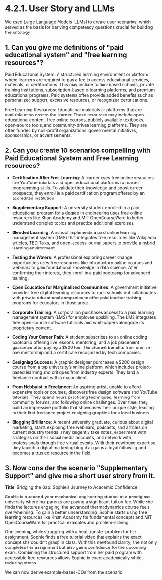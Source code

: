# 4.2.1. User Story and LLMs
We used Large Language Models (LLMs) to create user scenarios, which served as the basis for deriving competency questions crucial for building the ontology

## 1. Can you give me definitions of "paid educational system" and "free learning resources"?

Paid Educational System:
A structured learning environment or platform where learners are required to pay a fee to access educational services, materials, or certifications. This may include tuition-based schools, private training institutions, subscription-based e-learning platforms, and premium educational programs. Paid systems often provide added benefits such as personalized support, exclusive resources, or recognized certifications.

Free Learning Resources:
Educational materials or platforms that are available at no cost to the learner. These resources may include open educational content, free online courses, publicly available textbooks, open-source tools, and community-driven learning platforms. They are often funded by non-profit organizations, governmental initiatives, sponsorships, or advertisements.

## 2. Can you create 10 scenarios compelling with Paid Educational System and Free Learning resources?

- **Certification After Free Learning**: A learner uses free online resources like YouTube tutorials and open educational platforms to master programming skills. To validate their knowledge and boost career prospects, they enroll in a paid certification program offered by an accredited institution.

- **Supplementary Support**: A university student enrolled in a paid educational program for a degree in engineering uses free online resources like Khan Academy and MIT OpenCourseWare to better understand complex topics and practice additional exercises.

- **Blended Learning**: A school implements a paid online learning management system (LMS) that integrates free resources like Wikipedia articles, TED Talks, and open-access journal papers to provide a hybrid learning environment.

- **Testing the Waters**: A professional exploring career change opportunities uses free resources like introductory online courses and webinars to gain foundational knowledge in data science. After confirming their interest, they enroll in a paid bootcamp for advanced training.

- **Open Education for Marginalized Communities**: A government initiative provides free digital learning resources to rural schools but collaborates with private educational companies to offer paid teacher training programs for educators in those areas.

- **Corporate Training**: A corporation purchases access to a paid learning management system (LMS) for employee upskilling. The LMS integrates free open-source software tutorials and whitepapers alongside its proprietary content.

- **Coding Your Career Path**: A student subscribes to an online coding bootcamp offering live lessons, mentoring, and a job placement guarantee after paying a $500 fee. The student benefits from one-on-one mentorship and a certificate recognized by tech companies.

- **Designing Success**: A graphic designer purchases a $200 design course from a top university’s online platform, which includes project-based learning and critiques from industry experts. They land a freelance contract with a major client.

- **From Hobbyist to Freelancer**: An aspiring artist, unable to afford expensive tools or courses, discovers free design software and YouTube tutorials. They spend hours practicing techniques, learning from community forums, and following online challenges. Over time, they build an impressive portfolio that showcases their unique style, leading to their first freelance project designing graphics for a local business.

- **Blogging Brilliance**: A recent university graduate, curious about digital marketing, starts exploring free webinars, podcasts, and articles on current industry trends. They diligently take notes, experiment with strategies on their social media accounts, and network with professionals through free virtual events. With their newfound expertise, they launch a digital marketing blog that gains a loyal following and becomes a trusted resource in the field.

## 3. Now consider the scenario "Supplementary Support" and give me a short user strory from it.

**Title**: Bridging the Gap: Sophie’s Journey to Academic Confidence

Sophie is a second-year mechanical engineering student at a prestigious university where her parents are paying a significant tuition fee. While she finds the lectures engaging, the advanced thermodynamics course feels overwhelming. To gain a better understanding, Sophie starts using free learning resources like Khan Academy for fundamental concepts and MIT OpenCourseWare for practical examples and problem-solving.

One evening, while struggling with a heat transfer problem for her assignment, Sophie finds a free tutorial video that explains the exact concept she couldn’t grasp in class. With this newfound clarity, she not only completes her assignment but also gains confidence for the upcoming exam. Combining the structured support from her paid program with accessible free resources allows Sophie to excel academically while reducing stress

We can now derive example-based-CQs from the scenario